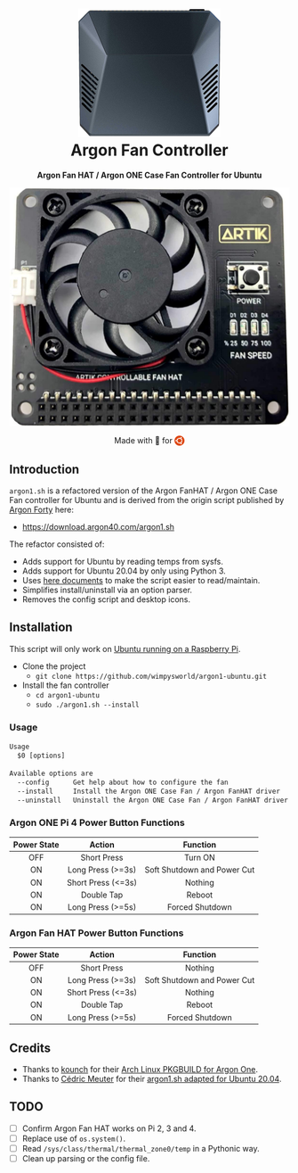 <h1 align="center">
  <img src=".github/argononecase.jpg" alt="Argon Fan Controller" width="256" />
  <br />
  Argon Fan Controller
</h1>

<p align="center"><b>Argon Fan HAT / Argon ONE Case Fan Controller for Ubuntu</b></p>
<div align="center"><img src=".github/argononefanhat.jpg" alt="Argon Fan HAT" /></div>
<p align="center">Made with 💝 for <img src=".github/ubuntu.png" align="top" width="18" /></p>

## Introduction

`argon1.sh` is a refactored version of the Argon FanHAT / Argon ONE Case Fan
controller for Ubuntu and is derived from the origin script published by
[Argon Forty](https://www.argon40.com/) here:

  * <https://download.argon40.com/argon1.sh>

The refactor consisted of: 

  * Adds support for Ubuntu by reading temps from sysfs.
  * Adds support for Ubuntu 20.04 by only using Python 3.
  * Uses [here documents](https://en.wikipedia.org/wiki/Here_document) to make the script easier to read/maintain.
  * Simplifies install/uninstall via an option parser.
  * Removes the config script and desktop icons.

<!-- [![Replace VirtualBox with Bash & QEMU](https://img.youtube.com/vi/AOTYWEgw0hI/0.jpg)](https://www.youtube.com/watch?v=AOTYWEgw0hI) -->

## Installation

This script will only work on [Ubuntu running on a Raspberry Pi](https://ubuntu.com/download/raspberry-pi).

  * Clone the project
    * `git clone https://github.com/wimpysworld/argon1-ubuntu.git`
  * Install the fan controller
    * `cd argon1-ubuntu`
    * `sudo ./argon1.sh --install`

### Usage

```
Usage
  $0 [options]

Available options are
  --config      Get help about how to configure the fan
  --install     Install the Argon ONE Case Fan / Argon FanHAT driver
  --uninstall   Uninstall the Argon ONE Case Fan / Argon FanHAT driver
```

### Argon ONE Pi 4 Power Button Functions

| Power State |     Action    | Function |
|:-----------:|:-------------:|:--------:|
| OFF         | Short Press   | Turn ON|
| ON          | Long Press (>=3s) | Soft Shutdown and Power Cut |
| ON          | Short Press (<=3s) | Nothing |
| ON          | Double Tap    | Reboot |
| ON          | Long Press (>=5s) | Forced Shutdown |

### Argon Fan HAT Power Button Functions

| Power State |     Action    | Function |
|:-----------:|:-------------:|:--------:|
| OFF         | Short Press   | Nothing|
| ON          | Long Press (>=3s) | Soft Shutdown and Power Cut |
| ON          | Short Press (<=3s) | Nothing |
| ON          | Double Tap    | Reboot |
| ON          | Long Press (>=5s) | Forced Shutdown |

## Credits

  * Thanks to [kounch](https://github.com/kounch/) for their [Arch Linux PKGBUILD for Argon One](https://github.com/kounch/argonone).
  * Thanks to [Cédric Meuter](https://github.com/meuter) for their [argon1.sh adapted for Ubuntu 20.04](https://github.com/meuter/argon-one-case-ubuntu-20.04).

## TODO

- [ ] Confirm Argon Fan HAT works on Pi 2, 3 and 4.
- [ ] Replace use of `os.system()`.
- [ ] Read `/sys/class/thermal/thermal_zone0/temp` in a Pythonic way.
- [ ] Clean up parsing or the config file.